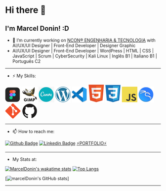 # Hi there 👋

## I'm Marcel Donin! :D



- 🔭 I’m currently working on [NCON® ENGENHARIA & TECNOLOGIA](https://www.ncon.eng.br)  with AI/UX/UI Designer | Front-End Developer | Designer Graphic
- AI/UX/UI Designer | Front-End Developer | WordPress | HTML | CSS | JavaScript | Scrum | CyberSecurity | Kali Linux | Inglês B1 | Italiano B1 | Português C2
___

- ⚡ My Skills:

![figma](https://github.com/marceldonin/marceldonin/blob/main/perfil-igm/figma.png)
![gimp](https://github.com/marceldonin/marceldonin/blob/main/perfil-igm/gimp.png)
![canva](https://github.com/marceldonin/marceldonin/blob/main/perfil-igm/canva.png)
![wordpress](https://github.com/marceldonin/marceldonin/blob/main/perfil-igm/wordpress.png)
![VScode](https://github.com/marceldonin/marceldonin/blob/main/perfil-igm/VScode.png)
![html](https://raw.githubusercontent.com/marceldonin/marceldonin/main/perfil-igm/html.png)
![css](https://github.com/marceldonin/marceldonin/blob/main/perfil-igm/css.png)
![javascript](https://github.com/marceldonin/marceldonin/blob/main/perfil-igm/javascript.png)
![kali-linux](https://github.com/marceldonin/marceldonin/blob/main/perfil-igm/kali-linux.png)
![git](https://github.com/marceldonin/marceldonin/blob/main/perfil-igm/git.png)
![github](https://github.com/marceldonin/marceldonin/blob/main/perfil-igm/github.png)




___
- 📫 How to reach me:

[![Github Badge](https://img.shields.io/badge/-Github-000?style=flat-square&logo=Github&logoColor=white&link=https://github.com/marceldonin)](https://github.com/marceldonin)
[![Linkedin Badge](https://img.shields.io/badge/-LinkedIn-blue?style=flat-square&logo=Linkedin&logoColor=white&link=https://www.linkedin.com/in/marceldonin/)](https://www.linkedin.com/in/marceldonin/)
[⚡PORTFOLIO⚡](https://marceldonin.github.io/PORTFOLIO-CERTIFICATION/)
___
- My Stats at:

[![MarcelDonin's wakatime stats](https://github-readme-stats.vercel.app/api/wakatime?username=marceldonin)](https://github.com/anuraghazra/github-readme-stats)
[![Top Langs](https://github-readme-stats.vercel.app/api/top-langs/?username=marceldonin&layout=compact)](https://github.com/marceldonin/github-readme-stats)

[![marcelDonin's GitHub stats](https://github-readme-stats.vercel.app/api?username=marceldonin&hide=contribs,prs)]

___


<!--
**marceldonin/marceldonin** is a ✨ _special_ ✨ repository because its `README.md` (this file) appears on your GitHub profile.

Here are some ideas to get you started:
- 👯 I’m looking to collaborate on ...
- 🤔 I’m looking for help with ...
- 😄 Pronouns: ...
- ⚡ Fun fact: ...

- [Courses](https://www.treinaweb.com.br/cursos-online?q=fagner+pinheiro) 👨🏼‍🏫 - It's are technical courses on many technologies, such as Django, Flask, Python, Kotlin, Flutter, Dart, Git and more
- [Blog](https://www.treinaweb.com.br/blog/author/fagner-pinheiro/) ✍🏼 - I'm write about many things.
- 

-->



